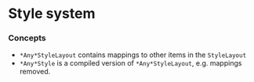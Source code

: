 # Style system

### Concepts

 * `*Any*StyleLayout` contains mappings to other items in the `StyleLayout`
 * `*Any*Style` is a compiled version of `*Any*StyleLayout`, e.g. mappings removed.
